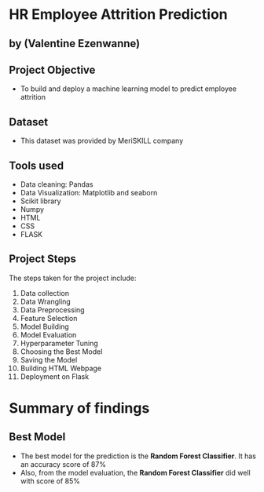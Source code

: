 # HR Employee Attrition Prediction
## by (Valentine Ezenwanne)

## Project Objective
- To build and deploy a machine learning model to predict employee attrition


## Dataset

- This dataset was provided by MeriSKILL company 


## Tools used
- Data cleaning: Pandas
- Data Visualization: Matplotlib and seaborn
- Scikit library
- Numpy
- HTML
- CSS
- FLASK


## Project Steps

The steps taken for the project include:
1.	Data collection
2.	Data Wrangling
3.	Data Preprocessing
4.	Feature Selection
5.	Model Building
6.	Model Evaluation
7.	Hyperparameter Tuning
8.	Choosing the Best Model
9.	Saving the Model
10.	Building HTML Webpage
11.	Deployment on Flask 



# Summary of findings

## Best Model
 - The best model for the prediction is the **Random Forest Classifier**. It has an accuracy score of 87% 
 - Also, from the model evaluation, the **Random Forest Classifier** did well with score of 85%
 